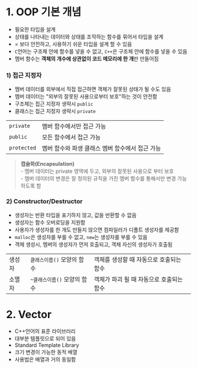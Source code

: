 # 1. OOP 기본 개념
- 필요한 타입을 설계
- 상태를 나타내는 데이터와 상태를 조작하는 함수를 묶어서 타입을 설계 
- = 보다 안전하고, 사용하기 쉬운 타입을 설계 할 수 있음
- `C`언어는 구조체 안에 함수를 넣을 수 없고, `C++`은 구조체 안에 함수를 넣을 수 있음
- 멤버 함수는 **객체의 개수에 상관없이 코드 메모리에 한 개**만 만들어짐


### 1) 접근 지정자
- 멤버 데이터를 외부에서 직접 접근하면 객체가 잘못된 상태가 될 수도 있음
- 멤버 데이터는 "외부의 잘못된 사용으로부터 보호"하는 것이 안전함
- 구조체는 접근 지정자 생략시 `public`
- 클래스는 접근 지정자 생략시 `private`

|||
|-|-|
|`private`|멤버 함수에서만 접근 가능|
|`public`|모든 함수에서 접근 가능|
|`protected`|멤버 함수와 파생 클래스 멤버 함수에서 접근 가능|

> **캡슐화(Encapsulation)** <br>
\- 멤버 데이터는 private 영역에 두고, 외부의 잘못된 사용으로 부터 보호 <br>
\- 멤버 데이터의 변경은 잘 정의된 규칙을 가진 멤버 함수를 통해서만 변경 가능하도록 함


### 2) Constructor/Destructor
- 생성자는 반환 타입을 표기하지 않고, 값을 반환할 수 없음
- 생성자는 함수 오버로딩을 지원함
- 사용자가 생성자를 한 개도 만들지 않으면 컴파일러가 디폴트 생성자를 제공함
- `malloc`은 생성자를 부를 수 없고, `new`는 생성자를 부를 수 있음
- 객체 생성시, 멤버의 생성자가 먼저 호출되고, 객체 자신의 생성자가 호출됨

||||
|-|-|-|
|생성자|`클래스이름()` 모양의 함수| 객체를 생성할 때 자동으로 호출되는 함수
|소멸자|`~클래스이름()` 모양의 함수| 객체가 파괴 될 때 자동으로 호출되는 함수

# 2. Vector
- C++언어의 표준 라이브러리
- 대부분 템플릿으로 되어 있음
- Standard Template Library
- 크기 변경이 가능한 동적 배열
- 사용법은 배열과 거의 동일함